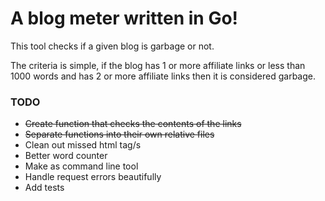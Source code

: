 # A blog meter written in Go! 

This tool checks if a given blog is garbage or not. 

The criteria is simple, if the blog has 1 or more affiliate links or less than 1000 words and has 2 or more affiliate links then it is considered garbage.

### TODO
- ~~Create function that checks the contents of the links~~
- ~~Separate functions into their own relative files~~
- Clean out missed html tag/s
- Better word counter
- Make as command line tool
- Handle request errors beautifully
- Add tests

